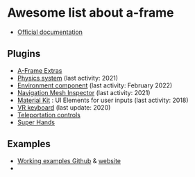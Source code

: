 # Awesome list about a-frame

- [Official documentation](https://aframe.io/)

## Plugins

- [A-Frame Extras](https://github.com/c-frame/aframe-extras)
- [Physics system](https://github.com/n5ro/aframe-physics-system) (last activity: 2021)
- [Environment component](https://github.com/supermedium/aframe-environment-component) (last activity: February 2022)
- [Navigation Mesh Inspector](https://github.com/donmccurdy/aframe-inspector-plugin-recast) (last activity: 2021)
- [Material Kit](https://github.com/etiennepinchon/aframe-material) : UI Elements for user inputs (last activity: 2018)
- [VR keyboard](https://github.com/supermedium/aframe-super-keyboard) (last update: 2020)
- [Teleportation controls](https://github.com/fernandojsg/aframe-teleport-controls)
- [Super Hands](https://github.com/c-frame/aframe-super-hands-component)
## Examples

- [Working examples Github](https://github.com/stemkoski/A-Frame-Examples) & [website](https://stemkoski.github.io/A-Frame-Examples/)
- 
